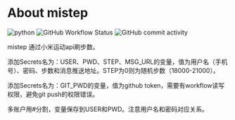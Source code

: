 # About mistep

![python](https://img.shields.io/badge/language-python-yellow.svg)  ![GitHub Workflow Status](https://img.shields.io/github/workflow/status/Oakwen/mistep/mistep?style=plastic) ![GitHub commit activity](https://img.shields.io/github/commit-activity/m/Oakwen/mistep)

mistep 通过小米运动api刷步数。

添加Secrets名为：USER、PWD、STEP、MSG_URL的变量，值为用户名（手机号）、密码、步数和消息推送地址。STEP为0则为随机步数（18000-21000）。

添加Secrets名为：GIT_PWD的变量，值为github token，需要有workflow读写权限，避免git push的权限错误。

多账户用#分割，变量保存到USER和PWD。注意用户名和密码对应关系。
